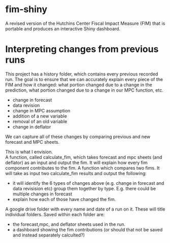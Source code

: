 # fim-shiny
A revised version of the Hutchins Center Fiscal Impact Measure (FIM) that is portable and produces an interactive Shiny dashboard.

# Interpreting changes from previous runs
This project has a history folder, which contains every previous recorded run. The goal is to ensure that we can accurately explain every piece of the FIM and how it changed: what portion changed due to a change in the prediction, what portion changed due to a change in our MPC function, etc.
- change in forecast
- data revision
- change in MPC assumption
- addition of a new variable
- removal of an old variable
- change in deflator

We can capture all of these changes by comparing previous and new forecast and MPC sheets.

This is what I envision.  
A function, called calculate_fim, which takes forecast and mpc sheets (and deflator) as an input and output the fim. It will explain how every fim component contributes to the fim.
A function which compares two fims. It will take as input two calculate_fim results and output the following:
- it will identify the 6 types of changes above (e.g. change in forecast and data revisision etc) group them together by type. E.g. there could be multiple changes in forecast
- explain how each of those have changed the fim.

A google drive folder with every name and date of a run on it. These will title individual folders. Saved within each folder are:
- the forecast,mpc, and deflator sheets used in the run.
- a dashboard showing the fim contributions (or should that not be saved and instead separately calculted?)
  
